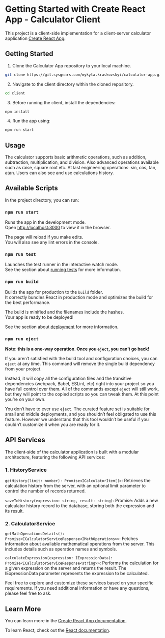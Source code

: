 # Getting Started with Create React App - Calculator Client

This project is a client-side implementation for a client-server calculator application [Create React App](https://github.com/facebook/create-react-app).

## Getting Started

1. Clone the Calculator App repository to your local machine.
```bash
git clone https://git.sysgears.com/mykyta.kraskovskyi/calculator-app.git
```

2. Navigate to the client directory within the cloned repository.
```bash
cd client
```

3. Before running the client, install the dependencies:
```bash
npm install
```
4. Run the app using: 
```bash
npm run start
```

## Usage

The calculator supports basic arithmetic operations, such as addition, subtraction, multiplication, and division. Also advanced operations available such as raise, square root etc. At last engineering operations: sin, cos, tan, atan. Users can also see and use calculations history.

## Available Scripts

In the project directory, you can run:

### `npm run start`

Runs the app in the development mode.\
Open [http://localhost:3000](http://localhost:3000) to view it in the browser.

The page will reload if you make edits.\
You will also see any lint errors in the console.

### `npm run test`

Launches the test runner in the interactive watch mode.\
See the section about [running tests](https://facebook.github.io/create-react-app/docs/running-tests) for more information.

### `npm run build`

Builds the app for production to the `build` folder.\
It correctly bundles React in production mode and optimizes the build for the best performance.

The build is minified and the filenames include the hashes.\
Your app is ready to be deployed!

See the section about [deployment](https://facebook.github.io/create-react-app/docs/deployment) for more information.

### `npm run eject`

**Note: this is a one-way operation. Once you `eject`, you can’t go back!**

If you aren’t satisfied with the build tool and configuration choices, you can `eject` at any time. This command will remove the single build dependency from your project.

Instead, it will copy all the configuration files and the transitive dependencies (webpack, Babel, ESLint, etc) right into your project so you have full control over them. All of the commands except `eject` will still work, but they will point to the copied scripts so you can tweak them. At this point you’re on your own.

You don’t have to ever use `eject`. The curated feature set is suitable for small and middle deployments, and you shouldn’t feel obligated to use this feature. However we understand that this tool wouldn’t be useful if you couldn’t customize it when you are ready for it.

## API Services
The client-side of the calculator application is built with a modular architecture, featuring the following API services:

### 1. HistoryService

`getHistory(limit: number): Promise<ICalculatorItem[]>`: Retrieves the calculation history from the server, with an optional limit parameter to control the number of records returned.

`saveToHistory(expression: string, result: string)`: Promise<ICalculatorItem>: Adds a new calculator history record to the database, storing both the expression and its result.

### 2. CalculatorService

`getMathOperationsDetails(): Promise<ICalculatorServiceResponse<IMathOperations>>`: Fetches information about available mathematical operations from the server. This includes details such as operation names and symbols.

`calculateExpression(expression: IExpressionData): Promise<ICalculatorServiceResponse<string>>`: Performs the calculation for a given expression on the server and returns the result. The IExpressionData parameter represents the expression to be calculated.

Feel free to explore and customize these services based on your specific requirements. If you need additional information or have any questions, please feel free to ask.

## Learn More

You can learn more in the [Create React App documentation](https://facebook.github.io/create-react-app/docs/getting-started).

To learn React, check out the [React documentation](https://reactjs.org/).

